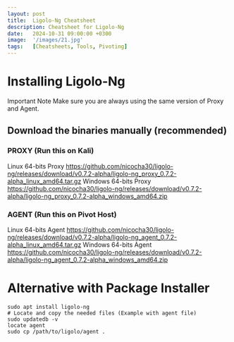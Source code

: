 ```yaml
---
layout: post
title:  Ligolo-Ng Cheatsheet
description: Cheatsheet for Ligolo-Ng
date:   2024-10-31 09:00:00 +0300
image:  '/images/21.jpg'
tags:   [Cheatsheets, Tools, Pivoting]
---
```

# Installing Ligolo-Ng
Important Note
Make sure you are always using the same version of Proxy and Agent.
## Download the binaries manually (recommended)
### PROXY (Run this on Kali)
Linux 64-bits Proxy
https://github.com/nicocha30/ligolo-ng/releases/download/v0.7.2-alpha/ligolo-ng_proxy_0.7.2-alpha_linux_amd64.tar.gz
Windows 64-bits Proxy
https://github.com/nicocha30/ligolo-ng/releases/download/v0.7.2-alpha/ligolo-ng_proxy_0.7.2-alpha_windows_amd64.zip

### AGENT (Run this on Pivot Host)
Linux 64-bits Agent
https://github.com/nicocha30/ligolo-ng/releases/download/v0.7.2-alpha/ligolo-ng_agent_0.7.2-alpha_linux_amd64.tar.gz
Windows 64-bits Agent
https://github.com/nicocha30/ligolo-ng/releases/download/v0.7.2-alpha/ligolo-ng_agent_0.7.2-alpha_windows_amd64.zip

# Alternative with Package Installer
```shell
sudo apt install ligolo-ng
# Locate and copy the needed files (Example with agent file)
sudo updatedb -v
locate agent
sudo cp /path/to/ligolo/agent .
```
